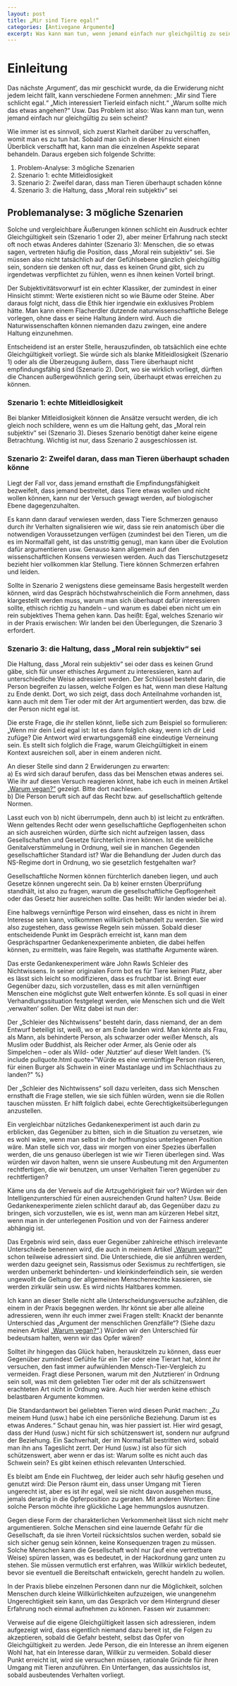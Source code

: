 ```yaml
---
layout: post
title: „Mir sind Tiere egal!“
categories: [Antivegane Argumente]
excerpt: Was kann man tun, wenn jemand einfach nur gleichgültig zu sein scheint?
---
```


# Einleitung 

Das nächste ‚Argument‘, das mir geschickt wurde, da die Erwiderung nicht jedem leicht fällt, kann verschiedene Formen annehmen:
„Mir sind Tiere schlicht egal.“ „Mich interessiert Tierleid einfach nicht.“ „Warum sollte mich das etwas angehen?“ Usw.
Das Problem ist also: Was kann man tun, wenn jemand einfach nur gleichgültig zu sein scheint?

Wie immer ist es sinnvoll, sich zuerst Klarheit darüber zu verschaffen, womit man es zu tun hat.
Sobald man sich in dieser Hinsicht einen Überblick verschafft hat, kann man die einzelnen Aspekte separat behandeln. Daraus ergeben sich folgende Schritte:
1. Problem-Analyse: 3 mögliche Szenarien
2. Szenario 1: echte Mitleidlosigkeit
3. Szenario 2: Zweifel daran, dass man Tieren überhaupt schaden könne
4. Szenario 3: die Haltung, dass „Moral rein subjektiv“ sei

## Problemanalyse: 3 mögliche Szenarien
Solche und vergleichbare Äußerungen können schlicht ein Ausdruck echter Gleichgültigkeit sein (Szenario 1 oder 2), aber meiner Erfahrung nach steckt oft noch etwas Anderes dahinter (Szenario 3): Menschen, die so etwas sagen, vertreten häufig die Position, dass „Moral rein subjektiv“ sei. Sie müssen also nicht tatsächlich auf der Gefühlsebene gänzlich gleichgültig sein, sondern sie denken oft nur, dass es keinen Grund gibt, sich zu irgendetwas verpflichtet zu fühlen, wenn es ihnen keinen Vorteil bringt.

Der Subjektivitätsvorwurf ist ein echter Klassiker, der zumindest in einer Hinsicht stimmt: Werte existieren nicht so wie Bäume oder Steine. 
Aber daraus folgt nicht, dass die Ethik hier irgendwie ein exklusives Problem hätte. Man kann einem Flacherdler dutzende naturwissenschaftliche Belege vorlegen, ohne dass er seine Haltung ändern wird. Auch die Naturwissenschaften können niemanden dazu zwingen, eine andere Haltung einzunehmen.

Entscheidend ist an erster Stelle, herauszufinden, ob tatsächlich eine echte Gleichgültigkeit vorliegt. Sie würde sich als blanke Mitleidlosigkeit (Szenario 1) oder als die Überzeugung äußern, dass Tiere überhaupt nicht empfindungsfähig sind (Szenario 2).
Dort, wo sie wirklich vorliegt, dürften die Chancen außergewöhnlich gering sein, überhaupt etwas erreichen zu können.

### Szenario 1: echte Mitleidlosigkeit
Bei blanker Mitleidlosigkeit können die Ansätze versucht werden, die ich gleich noch schildere, wenn es um die Haltung geht, das „Moral rein subjektiv“ sei (Szenario 3). 
Dieses Szenario benötigt daher keine eigene Betrachtung. Wichtig ist nur, dass Szenario 2 ausgeschlossen ist.

### Szenario 2: Zweifel daran, dass man Tieren überhaupt schaden könne
Liegt der Fall vor, dass jemand ernsthaft die Empfindungsfähigkeit bezweifelt, dass jemand bestreitet, dass Tiere etwas wollen und nicht wollen können, kann nur der Versuch gewagt werden, auf biologischer Ebene dagegenzuhalten.
 
Es kann dann darauf verwiesen werden, dass Tiere Schmerzen genauso durch ihr Verhalten signalisieren wie wir, dass sie rein anatomisch über die notwendigen Voraussetzungen verfügen (zumindest bei den Tieren, um die es im Normalfall geht, ist das unstrittig genug), man kann über die Evolution dafür argumentieren usw.
Genauso kann allgemein auf den wissenschaftlichen Konsens verwiesen werden. Auch das Tierschutzgesetz bezieht hier vollkommen klar Stellung. Tiere können Schmerzen erfahren und leiden.

Sollte in Szenario 2 wenigstens diese gemeinsame Basis hergestellt werden können, wird das Gespräch höchstwahrscheinlich die Form annehmen, dass klargestellt werden muss, warum man sich überhaupt dafür interessieren sollte, ethisch richtig zu handeln – und warum es dabei eben nicht um ein rein subjektives Thema gehen kann.
Das heißt: Egal, welches Szenario wir in der Praxis erwischen: Wir landen bei den Überlegungen, die Szenario 3 erfordert.

### Szenario 3: die Haltung, dass „Moral rein subjektiv“ sei
Die Haltung, dass „Moral rein subjektiv“ sei oder dass es keinen Grund gäbe, sich für unser ethisches Argument zu interessieren, kann auf unterschiedliche Weise adressiert werden.
Der Schlüssel besteht darin, die Person begreifen zu lassen, welche Folgen es hat, wenn man diese Haltung zu Ende denkt. Dort, wo sich zeigt, dass doch Anteilnahme vorhanden ist, kann auch mit dem Tier oder mit der Art argumentiert werden, das bzw. die der Person nicht egal ist.

Die erste Frage, die ihr stellen könnt, ließe sich zum Beispiel so formulieren: „Wenn mir dein Leid egal ist: Ist es dann folglich okay, wenn ich dir Leid zufüge?
Die Antwort wird erwartungsgemäß eine eindeutige Verneinung sein. Es stellt sich folglich die Frage, warum Gleichgültigkeit in einem Kontext ausreichen soll, aber in einem anderen nicht.

An dieser Stelle sind dann 2 Erwiderungen zu erwarten:  
a) Es wird sich darauf berufen, dass das bei Menschen etwas anderes sei. Wie ihr auf diesen Versuch reagieren könnt, habe ich euch in meinen Artikel [„Warum vegan?“](/Warum-vegan) gezeigt. Bitte dort nachlesen.  
b) Die Person beruft sich auf das Recht bzw. auf gesellschaftlich geltende Normen.

Lasst euch von b) nicht überrumpeln, denn auch b) ist leicht zu entkräften. Wenn geltendes Recht oder wenn gesellschaftliche Gepflogenheiten schon an sich ausreichen würden, dürfte sich nicht aufzeigen lassen, dass Gesellschaften und Gesetze fürchterlich irren können.
Ist die weibliche Genitalverstümmelung in Ordnung, weil sie in manchen Gegenden gesellschaftlicher Standard ist? War die Behandlung der Juden durch das NS-Regime dort in Ordnung, wo sie gesetzlich festgehalten war?
 
Gesellschaftliche Normen können fürchterlich daneben liegen, und auch Gesetze können ungerecht sein. Da b) keiner ernsten Überprüfung standhält, ist also zu fragen, warum die gesellschaftliche Gepflogenheit oder das Gesetz hier ausreichen sollte. Das heißt: Wir landen wieder bei a).

Eine halbwegs vernünftige Person wird einsehen, dass es nicht in ihrem Interesse sein kann, vollkommen willkürlich behandelt zu werden. Sie wird also zugestehen, dass gewisse Regeln sein müssen.
Sobald dieser entscheidende Punkt im Gespräch erreicht ist, kann man dem Gesprächspartner Gedankenexperimente anbieten, die dabei helfen können, zu ermitteln, was faire Regeln, was statthafte Argumente wären.

Das erste Gedankenexperiment wäre John Rawls Schleier des Nichtwissens. In seiner originalen Form bot es für Tiere keinen Platz, aber es lässt sich leicht so modifizieren, dass es fruchtbar ist. Bringt euer Gegenüber dazu, sich vorzustellen, dass es mit allen vernünftigen Menschen eine möglichst gute Welt entwerfen könnte. Es soll quasi in einer Verhandlungssituation festgelegt werden, wie Menschen sich und die Welt ‚verwalten‘ sollen. Der Witz dabei ist nun der:

Der „Schleier des Nichtwissens“ besteht darin, dass niemand, der an dem Entwurf beteiligt ist, weiß, wo er am Ende landen wird. Man könnte als Frau, als Mann, als behinderte Person, als schwarzer oder weißer Mensch, als Muslim oder Buddhist, als Reicher oder Armer, als Genie oder als Simpelchen – oder als Wild- oder ‚Nutztier‘ auf dieser Welt landen.
{% include pullquote.html quote="Würde es eine vernünftige Person riskieren, für einen Burger als Schwein in einer Mastanlage und im Schlachthaus zu landen?" %}
 
Der „Schleier des Nichtwissens“ soll dazu verleiten, dass sich Menschen ernsthaft die Frage stellen, wie sie sich fühlen würden, wenn sie die Rollen tauschen müssten. Er hilft folglich dabei, echte Gerechtigkeitsüberlegungen anzustellen.

Ein vergleichbar nützliches Gedankenexperiment ist auch darin zu erblicken, das Gegenüber zu bitten, sich in die Situation zu versetzen, wie es wohl wäre, wenn man selbst in der hoffnungslos unterlegenen Position wäre. Man stelle sich vor, dass wir morgen von einer Spezies überfallen werden, die uns genauso überlegen ist wie wir Tieren überlegen sind. 
Was würden wir davon halten, wenn sie unsere Ausbeutung mit den Argumenten rechtfertigen, die wir benutzen, um unser Verhalten Tieren gegenüber zu rechtfertigen?

Käme uns da der Verweis auf die Artzugehörigkeit fair vor? Würden wir den Intelligenzunterschied für einen ausreichenden Grund halten? Usw.
Beide Gedankenexperimente zielen schlicht darauf ab, das Gegenüber dazu zu bringen, sich vorzustellen, wie es ist, wenn man am kürzeren Hebel sitzt, wenn man in der unterlegenen Position und von der Fairness anderer abhängig ist. 

Das Ergebnis wird sein, dass euer Gegenüber zahlreiche ethisch irrelevante Unterschiede benennen wird, die auch in meinem Artikel [„Warum vegan?“](/Warum-vegan) schon teilweise adressiert sind. 
Die Unterschiede, die sie anführen werden, werden dazu geeignet sein, Rassismus oder Sexismus zu rechtfertigen, sie werden unbemerkt behinderten- und kleinkinderfeindlich sein, sie werden ungewollt die Geltung der allgemeinen Menschenrechte kassieren, sie werden zirkulär sein usw. Es wird nichts Haltbares kommen.

Ich kann an dieser Stelle nicht alle Unterscheidungsversuche aufzählen, die einem in der Praxis begegnen werden. Ihr könnt sie aber alle alleine adressieren, wenn ihr euch immer zwei Fragen stellt:
Knackt der benannte Unterschied das „Argument der menschlichen Grenzfälle“? (Siehe dazu meinen Artikel [„Warum vegan?“](/Warum-vegan).)
Würden wir den Unterschied für bedeutsam halten, wenn wir das Opfer wären?

Solltet ihr hingegen das Glück haben, herauskitzeln zu können, dass euer Gegenüber zumindest Gefühle für ein Tier oder eine Tierart hat, könnt ihr versuchen, den fast immer aufwühlenden Mensch-Tier-Vergleich zu vermeiden. Fragt diese Personen, warum mit den ‚Nutztieren‘ in Ordnung sein soll, was mit dem geliebten Tier oder mit der als schützenswert erachteten Art nicht in Ordnung wäre. Auch hier werden keine ethisch belastbaren Argumente kommen.

Die Standardantwort bei geliebten Tieren wird diesen Punkt machen: „Zu meinem Hund (usw.) habe ich eine persönliche Beziehung. Darum ist es etwas Anderes.“
Schaut genau hin, was hier passiert ist. Hier wird gesagt, dass der Hund (usw.) nicht für sich schützenswert ist, sondern nur aufgrund der Beziehung. Ein Sachverhalt, der im Normalfall bestritten wird, sobald man ihn ans Tageslicht zerrt. Der Hund (usw.) ist also für sich schützenswert, aber wenn er das ist: Warum sollte es nicht auch das Schwein sein? Es gibt keinen ethisch relevanten Unterschied.

Es bleibt am Ende ein Fluchtweg, der leider auch sehr häufig gesehen und genutzt wird: Die Person räumt ein, dass unser Umgang mit Tieren ungerecht ist, aber es ist ihr egal, weil sie nicht davon ausgehen muss, jemals derartig in die Opferposition zu geraten.
Mit anderen Worten: Eine solche Person möchte ihre glückliche Lage hemmungslos ausnutzen.

Gegen diese Form der charakterlichen Verkommenheit lässt sich nicht mehr argumentieren. Solche Menschen sind eine lauernde Gefahr für die Gesellschaft, da sie ihren Vorteil rücksichtslos suchen werden, sobald sie sich sicher genug sein können, keine Konsequenzen tragen zu müssen.
Solche Menschen kann die Gesellschaft  wohl nur (auf eine vertretbare Weise) spüren lassen, was es bedeutet, in der Hackordnung ganz unten zu stehen. Sie müssen vermutlich erst erfahren, was Willkür wirklich bedeutet, bevor sie eventuell die Bereitschaft entwickeln, gerecht handeln zu wollen.

In der Praxis bliebe einzelnen Personen dann nur die Möglichkeit, solchen Menschen durch kleine Willkürlichkeiten aufzuzeigen, wie unangenehm Ungerechtigkeit sein kann, um das Gespräch vor dem Hintergrund dieser Erfahrung noch einmal aufnehmen zu können.
Fassen wir zusammen:

Verweise auf die eigene Gleichgültigkeit lassen sich adressieren, indem aufgezeigt wird, dass eigentlich niemand dazu bereit ist, die Folgen zu akzeptieren, sobald die Gefahr besteht, selbst das Opfer von Gleichgültigkeit zu werden. Jede Person, die ein Interesse an ihrem eigenen Wohl hat, hat ein Interesse daran, Willkür zu vermeiden. Sobald dieser Punkt erreicht ist, wird sie versuchen müssen, rationale Gründe für ihren Umgang mit Tieren anzuführen.
Ein Unterfangen, das aussichtslos ist, sobald ausbeutendes Verhalten vorliegt.
